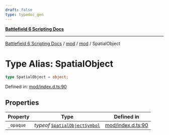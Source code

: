 ```yaml
---
draft: false
type: typedoc_gen
---
```


[**Battlefield 6 Scripting Docs**](../../../_index.md)

***

[Battlefield 6 Scripting Docs](../../../_index.md) / [mod](../../_index.md) / [mod](../_index.md) / SpatialObject

# Type Alias: SpatialObject

```ts
type SpatialObject = object;
```

Defined in: [mod/index.d.ts:90](https://github.com/battlefield-portal-community/portal-docs/blob/6d87e21c5922a3efb03c634dbe98e5fe6e797672/generators/santiago/mod/index.d.ts#L90)

## Properties

| Property | Type | Defined in |
| ------ | ------ | ------ |
| <a id="_opaque"></a> `_opaque` | *typeof* [`SpatialObjectSymbol`](../SpatialObjectSymbol/_index.md) | [mod/index.d.ts:90](https://github.com/battlefield-portal-community/portal-docs/blob/6d87e21c5922a3efb03c634dbe98e5fe6e797672/generators/santiago/mod/index.d.ts#L90) |
